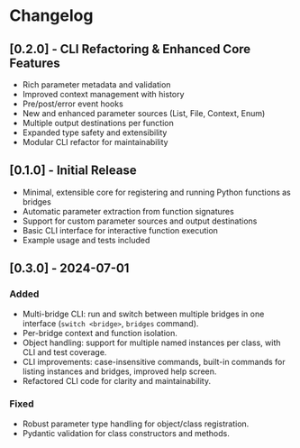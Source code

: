 # Changelog

## [0.2.0] - CLI Refactoring & Enhanced Core Features
- Rich parameter metadata and validation
- Improved context management with history
- Pre/post/error event hooks
- New and enhanced parameter sources (List, File, Context, Enum)
- Multiple output destinations per function
- Expanded type safety and extensibility
- Modular CLI refactor for maintainability

## [0.1.0] - Initial Release
- Minimal, extensible core for registering and running Python functions as bridges
- Automatic parameter extraction from function signatures
- Support for custom parameter sources and output destinations
- Basic CLI interface for interactive function execution
- Example usage and tests included 

## [0.3.0] - 2024-07-01
### Added
- Multi-bridge CLI: run and switch between multiple bridges in one interface (`switch <bridge>`, `bridges` command).
- Per-bridge context and function isolation.
- Object handling: support for multiple named instances per class, with CLI and test coverage.
- CLI improvements: case-insensitive commands, built-in commands for listing instances and bridges, improved help screen.
- Refactored CLI code for clarity and maintainability.

### Fixed
- Robust parameter type handling for object/class registration.
- Pydantic validation for class constructors and methods. 